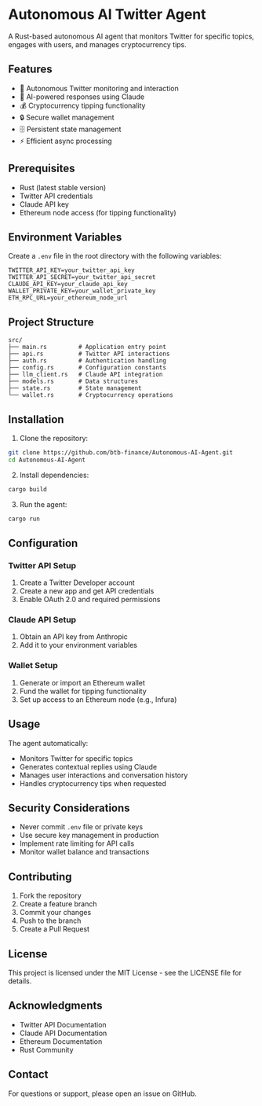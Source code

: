 # Autonomous AI Twitter Agent

A Rust-based autonomous AI agent that monitors Twitter for specific topics, engages with users, and manages cryptocurrency tips.

## Features

- 🤖 Autonomous Twitter monitoring and interaction
- 🧠 AI-powered responses using Claude
- 💰 Cryptocurrency tipping functionality
- 🔒 Secure wallet management
- 🗄️ Persistent state management
- ⚡ Efficient async processing

## Prerequisites

- Rust (latest stable version)
- Twitter API credentials
- Claude API key
- Ethereum node access (for tipping functionality)

## Environment Variables

Create a `.env` file in the root directory with the following variables:

```env
TWITTER_API_KEY=your_twitter_api_key
TWITTER_API_SECRET=your_twitter_api_secret
CLAUDE_API_KEY=your_claude_api_key
WALLET_PRIVATE_KEY=your_wallet_private_key
ETH_RPC_URL=your_ethereum_node_url
```

## Project Structure

```
src/
├── main.rs         # Application entry point
├── api.rs          # Twitter API interactions
├── auth.rs         # Authentication handling
├── config.rs       # Configuration constants
├── llm_client.rs   # Claude API integration
├── models.rs       # Data structures
├── state.rs        # State management
└── wallet.rs       # Cryptocurrency operations
```

## Installation

1. Clone the repository:
```bash
git clone https://github.com/btb-finance/Autonomous-AI-Agent.git
cd Autonomous-AI-Agent
```

2. Install dependencies:
```bash
cargo build
```

3. Run the agent:
```bash
cargo run
```

## Configuration

### Twitter API Setup
1. Create a Twitter Developer account
2. Create a new app and get API credentials
3. Enable OAuth 2.0 and required permissions

### Claude API Setup
1. Obtain an API key from Anthropic
2. Add it to your environment variables

### Wallet Setup
1. Generate or import an Ethereum wallet
2. Fund the wallet for tipping functionality
3. Set up access to an Ethereum node (e.g., Infura)

## Usage

The agent automatically:
- Monitors Twitter for specific topics
- Generates contextual replies using Claude
- Manages user interactions and conversation history
- Handles cryptocurrency tips when requested

## Security Considerations

- Never commit `.env` file or private keys
- Use secure key management in production
- Implement rate limiting for API calls
- Monitor wallet balance and transactions

## Contributing

1. Fork the repository
2. Create a feature branch
3. Commit your changes
4. Push to the branch
5. Create a Pull Request

## License

This project is licensed under the MIT License - see the LICENSE file for details.

## Acknowledgments

- Twitter API Documentation
- Claude API Documentation
- Ethereum Documentation
- Rust Community

## Contact

For questions or support, please open an issue on GitHub.
